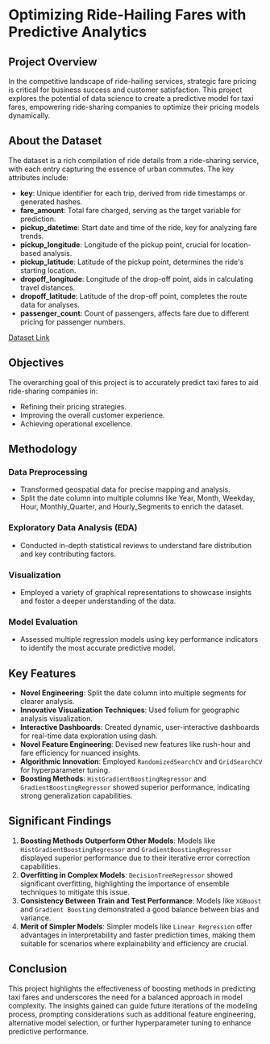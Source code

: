# Optimizing Ride-Hailing Fares with Predictive Analytics

## Project Overview

In the competitive landscape of ride-hailing services, strategic fare pricing is critical for business success and customer satisfaction. This project explores the potential of data science to create a predictive model for taxi fares, empowering ride-sharing companies to optimize their pricing models dynamically.

## About the Dataset

The dataset is a rich compilation of ride details from a ride-sharing service, with each entry capturing the essence of urban commutes. The key attributes include:

- **key**: Unique identifier for each trip, derived from ride timestamps or generated hashes.
- **fare_amount**: Total fare charged, serving as the target variable for prediction.
- **pickup_datetime**: Start date and time of the ride, key for analyzing fare trends.
- **pickup_longitude**: Longitude of the pickup point, crucial for location-based analysis.
- **pickup_latitude**: Latitude of the pickup point, determines the ride's starting location.
- **dropoff_longitude**: Longitude of the drop-off point, aids in calculating travel distances.
- **dropoff_latitude**: Latitude of the drop-off point, completes the route data for analyses.
- **passenger_count**: Count of passengers, affects fare due to different pricing for passenger numbers.

[Dataset Link](https://www.kaggle.com/datasets/yasserh/uber-fares-dataset)

## Objectives

The overarching goal of this project is to accurately predict taxi fares to aid ride-sharing companies in:
- Refining their pricing strategies.
- Improving the overall customer experience.
- Achieving operational excellence.

## Methodology

### Data Preprocessing
- Transformed geospatial data for precise mapping and analysis.
- Split the date column into multiple columns like Year, Month, Weekday, Hour, Monthly_Quarter, and Hourly_Segments to enrich the dataset.

### Exploratory Data Analysis (EDA)
- Conducted in-depth statistical reviews to understand fare distribution and key contributing factors.

### Visualization
- Employed a variety of graphical representations to showcase insights and foster a deeper understanding of the data.

### Model Evaluation
- Assessed multiple regression models using key performance indicators to identify the most accurate predictive model.

## Key Features

- **Novel Engineering**: Split the date column into multiple segments for clearer analysis.
- **Innovative Visualization Techniques**: Used folium for geographic analysis visualization.
- **Interactive Dashboards**: Created dynamic, user-interactive dashboards for real-time data exploration using dash.
- **Novel Feature Engineering**: Devised new features like rush-hour and fare efficiency for nuanced insights.
- **Algorithmic Innovation**: Employed `RandomizedSearchCV` and `GridSearchCV` for hyperparameter tuning.
- **Boosting Methods**: `HistGradientBoostingRegressor` and `GradientBoostingRegressor` showed superior performance, indicating strong generalization capabilities.

## Significant Findings

1. **Boosting Methods Outperform Other Models**: Models like `HistGradientBoostingRegressor` and `GradientBoostingRegressor` displayed superior performance due to their iterative error correction capabilities.
2. **Overfitting in Complex Models**: `DecisionTreeRegressor` showed significant overfitting, highlighting the importance of ensemble techniques to mitigate this issue.
3. **Consistency Between Train and Test Performance**: Models like `XGBoost` and `Gradient Boosting` demonstrated a good balance between bias and variance.
4. **Merit of Simpler Models**: Simpler models like `Linear Regression` offer advantages in interpretability and faster prediction times, making them suitable for scenarios where explainability and efficiency are crucial.

## Conclusion

This project highlights the effectiveness of boosting methods in predicting taxi fares and underscores the need for a balanced approach in model complexity. The insights gained can guide future iterations of the modeling process, prompting considerations such as additional feature engineering, alternative model selection, or further hyperparameter tuning to enhance predictive performance.
